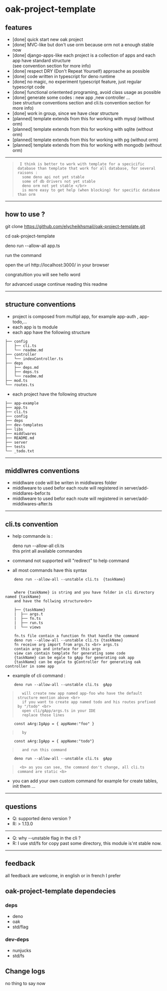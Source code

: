 # oak-project-template

## features

- [done] quick start new oak project
- [done] MVC-like but don't use orm because orm not a enough stable now
- [done] django-apps-like each project is a collection of apps and  each app have
  standard structure <br>(see convention section for more info)
- [done] respect DRY (Don't Repeat Yourself) approache as possible
- [done] code written in typescript for deno runtime
- [done] no magic, no experiment typescript  feature, just regular typescript code
- [done] functional orientented programing, avoid class usage as possible
- [done] generate some codes : new app ,new controller ...<br>
(see structure conventions section and cli.ts convention section for more info)
- [done] work in group, since we have clear structure
- [planned] template extends from this  for working with mysql (without orm)
- [planned] template extends from this  for working with   sqlite (without orm)
- [planned] template extends from this  for working with pg (without orm)
- [planned] template extends from this  for working with mongodb (without orm)
<hr>

>      I think is better to work with template for a specicific database than template that work for all database, for several raisons : 
>       some deno api not yet stable 
>       some of db drivers not yet stable 
>       deno orm not yet stable </br>
>       is more easy to get help (when blocking) for specific database than orm 

<hr>

## how to use ?
 
git clone https://github.com/elycheikhsmail/oak-project-template.git

cd oak-project-template

deno run --allow-all app.ts

run the command 

open the url   http://localhost:3000/   in your browser

congratultion you will see hello word

for advanced usage continue reading this readme

<hr>

## structure conventions

- project is composed from multipl app, for example app-auth , app-todo,...
- each app is ts module
- each app have the following structure

```
├── config
│   ├── cli.ts
│   └── readme.md
├── controller
│   └── indexController.ts
├── deps
│   ├── deps.md
│   ├── deps.ts
│   └── readme.md
├── mod.ts
└── routes.ts
```

- each project have the following structure

```
├── app-example
├── app.ts
├── cli.ts
├── config
├── deps
├── dev-templates
├── libs
├── middlwares
├── README.md
├── server
├── tests
└── _todo.txt
```
<hr>

## middlwres conventions

- middlware code will be writen in middlwares folder
- middlweare to used befor each route will registered in server/add-middlares-befor.ts
- middlweare to used befor each route will registered in server/add-middlwares-after.ts

<hr>

## cli.ts convention

- help commande is :

    deno run --allow-all   cli.ts <br>
    this print all available commandes <br>

- command not supported will "redirect" to help command
 
- all most commands have this syntax

```
    deno run --allow-all --unstable cli.ts  {taskName}
```

```

    where {taskName} is string and you have folder in cli directory named {taskName}
    and have the follwing structure<br>

```

```
    ├── {taskName}
    |  ├── args.t
    |  ├── fn.ts
    |  ├── run.ts
    |  └── views

```

```
    fn.ts file contain a function fn that handle the command 
    deno run --allow-all --unstable cli.ts {taskName} 
    fn receive arg import from args.ts <br> args.ts
    contain args and inteface for this args 
    view can contain template for generating some code 
    {taskName} can be egale to gApp for generating oak app
    {taskName} can be egale to gController for generating oak controller in some app 
``` 

- example of cli command :

```
    deno run --allow-all --unstable cli.ts  gApp
```

>       will create new app named app-foo who have the default structure mention above <br>
>       if you want to create app named todo and his routes prefixed by "/todo" <br>
>       open cli/gApp/args.ts in your IDE
>       replace those lines 



```
    const aArg:IgApp = { appName:"foo" }
```

>       by 

```
    const aArg:IgApp = { appName:"todo"} 
``` 
 
 >       and run this command
 

```
    deno run --allow-all --unstable cli.ts  gApp
```

>      <b> as you can see, the command don't change, all cli.ts command are static <b>

- you can add your own custom command for example for create tables, init them ...

<hr>
 

## questions

- Q: supported deno version ?
- R: > 1.13.0
<hr>

- Q: why --unstable flag in the cli ? <br>
- R: I use std/fs for copy past some directory, this module is'nt stable now.
<hr>

## feedback

all feedback are welcome, in english or in french I prefer

## oak-project-template dependecies

### deps

- deno 
- oak 
- std/flag 

### dev-deps

- nunjucks
- std/fs

## Change logs

no thing to say now

